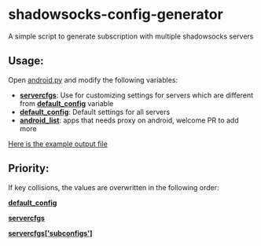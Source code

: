 # shadowsocks-config-generator
A simple script to generate subscription with multiple shadowsocks servers

## Usage:
Open [android.py](https://github.com/HeIsNotMyChairman/shadowsocks-config-generator/blob/main/android.py) and modify the following variables:
- [**servercfgs**](https://github.com/HeIsNotMyChairman/shadowsocks-config-generator/blob/main/android.py#L4-L20): Use for customizing settings for servers which are different from [**default_config**](https://github.com/HeIsNotMyChairman/shadowsocks-config-generator/blob/main/android.py#L22-L32) variable
- [**default_config**](https://github.com/HeIsNotMyChairman/shadowsocks-config-generator/blob/main/android.py#L22-L32): Default settings for all servers
- [**android_list**](https://github.com/HeIsNotMyChairman/shadowsocks-config-generator/blob/main/android.py#L34-L82): apps that needs proxy on android, welcome PR to add more

[Here is the example output file](https://github.com/HeIsNotMyChairman/shadowsocks-config-generator/blob/main/android.json)

## Priority:
If key collisions, the values are overwritten in the following order:

[**default_config**](https://github.com/HeIsNotMyChairman/shadowsocks-config-generator/blob/main/android.py#L22-L32)

[**servercfgs**](https://github.com/HeIsNotMyChairman/shadowsocks-config-generator/blob/main/android.py#L4-L20)

[**servercfgs['subconfigs']**](https://github.com/HeIsNotMyChairman/shadowsocks-config-generator/blob/main/android.py#L7)

